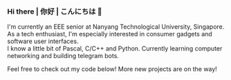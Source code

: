 ### Hi there | 你好 | こんにちは 👋

<!--
**ChoiTommy/ChoiTommy** is a ✨ _special_ ✨ repository because its `README.md` (this file) appears on your GitHub profile.

Here are some ideas to get you started:

- 🔭 I’m currently working on ...
- 🌱 I’m currently learning ...
- 👯 I’m looking to collaborate on ...
- 🤔 I’m looking for help with ...
- 💬 Ask me about ...
- 📫 How to reach me: ...
- 😄 Pronouns: ...
- ⚡ Fun fact: ...
-->

I'm currently an EEE senior at Nanyang Technological University, Singapore.  
As a tech enthusiast, I'm especially interested in consumer gadgets and software user interfaces.  
I know a little bit of Pascal, C/C++ and Python. Currently learning computer networking and building telegram bots.

Feel free to check out my code below! More new projects are on the way!
